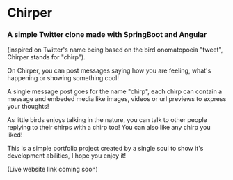 # Chirper
### A simple Twitter clone made with SpringBoot and Angular

(inspired on Twitter's name being based on the bird onomatopoeia "tweet", Chirper stands for "chirp").

On Chirper, you can post messages saying how you are feeling, what's happening or showing something cool!

A single message post goes for the name "chirp", each chirp can contain a message and embeded media like images, videos or url previews to express your thoughts!

As little birds enjoys talking in the nature, you can talk to other people replying to their chirps with a chirp too! You can also like any chirp you liked!

This is a simple portfolio project created by a single soul to show it's development abilities, I hope you enjoy it!

(Live website link coming soon)